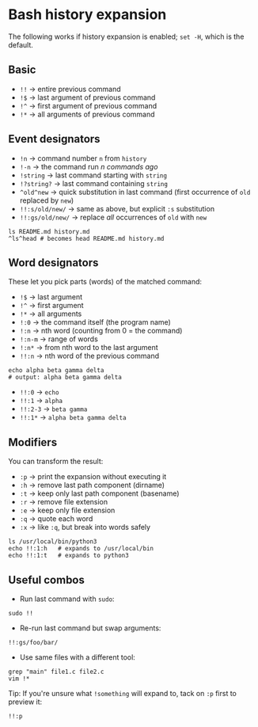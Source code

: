 # Bash history expansion

The following works if history expansion is enabled; `set -H`, which is the default.

## Basic

* `!!` -> entire previous command
* `!$` -> last argument of previous command
* `!^` -> first argument of previous command
* `!*` -> all arguments of previous command

## Event designators

* `!n` -> command number `n` from `history`
* `!-n` -> the command run *n commands ago*
* `!string` -> last command starting with `string`
* `!?string?` -> last command containing `string`
* `^old^new` -> quick substitution in last command (first occurrence of `old` replaced by `new`)
* `!!:s/old/new/` -> same as above, but explicit `:s` substitution
* `!!:gs/old/new/` -> replace *all* occurrences of `old` with `new`

```console
ls README.md history.md
^ls^head # becomes head README.md history.md
```

## Word designators

These let you pick parts (words) of the matched command:

* `!$` -> last argument
* `!^` -> first argument
* `!*` -> all arguments
* `!:0` -> the command itself (the program name)
* `!:n` -> nth word (counting from 0 = the command)
* `!:n-m` -> range of words
* `!:n*` -> from nth word to the last argument
* `!!:n` -> nth word of the previous command

```console
echo alpha beta gamma delta
# output: alpha beta gamma delta
```

* `!!:0` -> `echo`
* `!!:1` -> `alpha`
* `!!:2-3` -> `beta gamma`
* `!!:1*` -> `alpha beta gamma delta`

## Modifiers

You can transform the result:

* `:p` -> print the expansion without executing it
* `:h` -> remove last path component (dirname)
* `:t` -> keep only last path component (basename)
* `:r` -> remove file extension
* `:e` -> keep only file extension
* `:q` -> quote each word
* `:x` -> like `:q`, but break into words safely

```console
ls /usr/local/bin/python3
echo !!:1:h   # expands to /usr/local/bin
echo !!:1:t   # expands to python3
```

## Useful combos

* Run last command with `sudo`:

```console
sudo !!
```

* Re-run last command but swap arguments:

```console
!!:gs/foo/bar/
```

* Use same files with a different tool:

```console
grep "main" file1.c file2.c
vim !*
```


Tip: If you're unsure what `!something` will expand to, tack on `:p` first to preview it:

```console
!!:p
```
